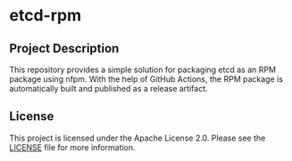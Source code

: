 # etcd-rpm

## Project Description

This repository provides a simple solution for packaging etcd as an RPM package using nfpm. With the help of GitHub Actions, the RPM package is automatically built and published as a release artifact.

## License

This project is licensed under the Apache License 2.0. Please see the [LICENSE](./LICENSE) file for more information.